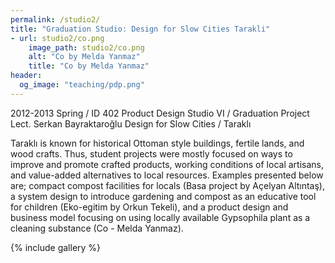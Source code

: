 ```yaml
---
permalink: /studio2/
title: "Graduation Studio: Design for Slow Cities Tarakli"
- url: studio2/co.png
    image_path: studio2/co.png
    alt: "Co by Melda Yanmaz"
    title: "Co by Melda Yanmaz"
header: 
  og_image: "teaching/pdp.png"
---
```



2012-2013 Spring / ID 402
Product Design Studio VI / Graduation Project
Lect. Serkan Bayraktaroğlu
Design for Slow Cities / Taraklı


Taraklı is known for  historical Ottoman style buildings, fertile lands, and wood crafts. Thus, student projects were mostly focused on ways to improve and promote crafted products, working conditions of local artisans, and value-added alternatives to local resources. Examples presented below are; compact compost facilities for locals (Basa project by Açelyan Altıntaş), a system design to introduce gardening and compost as an educative tool for children (Eko-egitim by Orkun Tekeli), and a product design and business model focusing on using locally available Gypsophila plant as a cleaning substance (Co - Melda Yanmaz).



{% include gallery %}
